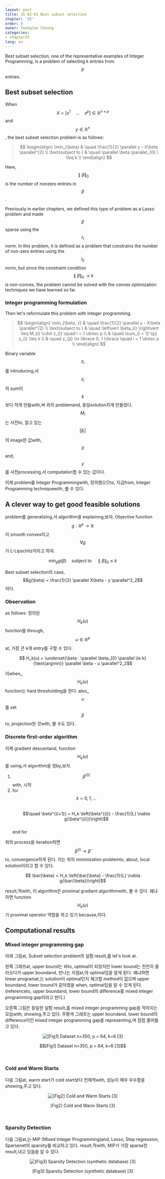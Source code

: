 ```yaml
---
layout: post
title: 25-02-01 Best subset selection
chapter: '25'
order: 8
owner: YoungJae Choung
categories:
- chapter25
lang: en
---
```


Best subset selection, one of the representative examples of Integer Programming, is a problem of selecting k entries from $$p$$ entries.

## Best subset selection
When $$X = [x^{1} \quad \dotsc \quad x^{p}] \in \mathbb{R}^{n×p}$$ and $$y \in \mathbb{R}^{n}$$, the best subset selection problem is as follows:

> $$
> \begin{align}
> \min_{\beta} & \quad \frac{1}{2} \parallel y - X\beta \parallel^{2} \\
> \text{subject to } & \quad \parallel \beta \parallel_{0}  \  \leq  k \\
> \end{align}
> $$

Here, $$\parallel \beta \parallel_{0}$$ is the number of nonzero entries in $$\beta$$.

Previously in earlier chapters, we defined this type of problem as a Lasso problem and made $$\beta$$ sparse using the $$l_1$$ norm. In this problem, it is defined as a problem that constrains the number of non-zero entries using the $$l_0$$ norm, but since the constraint condition $$\parallel \beta \parallel_{0}  \  \leq  k$$ is non-convex, the problem cannot be solved with the convex optimization techniques we have learned so far.

### Integer programming formulation
Then let's reformulate this problem with Integer programming.

> $$
> \begin{align}
> \min_{\beta, z} & \quad \frac{1}{2} \parallel y - X\beta \parallel^{2} \\
> \text{subject to } & \quad \left\vert  \beta_{i} \right\vert  \leq M_{i} \cdot z_{i} \quad i = 1 \dotsc p \\
> & \quad \sum_{i = 1}^{p} z_{i} \leq k \\
> & \quad z_{ji} \in \lbrace 0, 1 \rbrace \quad i = 1 \dotsc p \\
> \end{align}
> $$

Binary variable $$z_i$$를 introducing,서 $$z_i$$의 sum이 $$k$$보다 작게 만듦with,써 위의 problemand, 동일solution지게 만들었다.  $$M_i$$는 사전to, 알고 있는 $$\left\vert  \beta_{i} \right\vert$$의 image한 값with, $$X$$and, $$y$$를 사전processing,서 computation할 수 있는 값이다.

이제 problem를 Integer Programmingwith, 정의했으므to, 지금from, Integer Programming techniquewith, 풀 수 있다.

## A clever way to get good feasible solutions
problem를 generalizing,서 algorithm을 explaining,보자. Objective function $$g : \mathbb{R}^{p} \to \mathbb{R}$$이 smooth convex이고 $$\nabla g$$가 L-Lipschitz이라고 하자.
>
$$\min_{\beta} g(\beta) \quad \text{subject to} \quad \parallel \beta \parallel_{0} \le k$$

Best subset selection의 case, $$g(\beta) = \frac{1}{2} \parallel X\beta - y \parallel^2_2$$이다.

### Observation
as follows: 정의된 $$H_k(u)$$ function를 through, $$u \in \mathbb{R}^p$$at, 가장 큰 k개 entry를 구할 수 있다.
>
$$ H_k(u) = \underset{\beta : \parallel \beta_{0} \parallel \le k}{\text{argmin}} \parallel \beta - u \parallel^2_2$$

이when,, $$H_k(u)$$ function는 hard thresholding을 한다. also,, $$u$$를 set $$\beta$$to, projection한 것with, 볼 수도 있다.

### Discrete first-order algorithm
이제 gradient descentand, function $$H_k(u)$$를 using,서 algorithm을 정by,보자.

1. $$\beta^{(0)}$$with, 시작
2. for $$k = 0, 1, ...$$ <br>
$$\quad \beta^{(i+1)} = H_k \left(\beta^{(i)} - \frac{1}{L} \nabla g(\beta^{(i)})\right)$$<br>
end for<br>

위의 process을 iteration하면 $$\beta^{(i)} \to \bar{\beta}$$to, convergence하게 된다. 이는 위의 minimization problemto, about, local solution이라고 할 수 있다.
>
$$ \bar{\beta} =  H_k \left(\bar{\beta} - \frac{1}{L} \nabla g(\bar{\beta})\right)$$

result,적with, 이 algorithm은 proximal gradient algorithmwith, 볼 수 있다. 왜냐하면 function $$H_k(u)$$가 proximal operator 역할을 하고 있기 because,이다.
## Computational results
### Mixed integer programming gap
아래 그림at, Subset selection problem의 실험 result,를 let's look at.

왼쪽 그래프at, upper bound는 바to, optimal이 되었지만 lower bound는 천천히 올라오다가 upper boundand, 만나는 지점at,야 optimal임을 알게 된다. 왜냐하면 linear programat,는 solution이 optimal인지 체크할 method이 없으며 upper boundand, lower bound가 같아졌을 when, optimal임을 알 수 있게 된다.
(referenceto, upper boundand, lower bound의 difference를 mixed integer programming gap이라고 한다.)

오른쪽 그림은 동일한 실험 result,를 mixed integer programming gap을 작아지는 모습with, showing,주고 있다. 주황색 그래프는 upper boundand, lower bound의 difference이인 mixed integer programming gap을 representing,며 점점 줄어들고 있다.

<figure class="image" style="align: center;">
<p align="center">
  <img src="{{ site.baseurl }}/img/chapter_img/chapter25/25_01_03_subset_results1.png" alt="[Fig1] Dataset n=350, p = 64, k=6 [3]">
  <figcaption style="text-align: center;">$$[Fig1] Dataset n=350, p = 64, k=6 [3]$$</figcaption>
</p>
</figure>
<br>

### Cold and Warm Starts
다음 그림at, warm start가 cold start보다 전체적with, 성능이 매우 우수함을 showing,주고 있다.

<figure class="image" style="align: center;">
<p align="center">
  <img src="{{ site.baseurl }}/img/chapter_img/chapter25/25_01_04_subset_results2.png" alt="[Fig2] Cold and Warm Starts [3]">
  <figcaption style="text-align: center;">[Fig2] Cold and Warm Starts [3]</figcaption>
</p>
</figure>
<br>

### Sparsity Detection
다음 그림at,는 MIP (Mixed Integer Programming)and, Lasso, Step regression, Sparsenet의 sparsity를 비교하고 있다. result,적with, MIP가 가장 sparse한 result,내고 있음을 알 수 있다.


<figure class="image" style="align: center;">
<p align="center">
  <img src="{{ site.baseurl }}/img/chapter_img/chapter25/25_01_05_subset_results3.png" alt="[Fig3] Sparsity Detection (synthetic database) [3]">
  <figcaption style="text-align: center;">[Fig3] Sparsity Detection (synthetic database) [3]</figcaption>
</p>
</figure>
<br>
